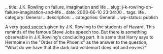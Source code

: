 .. title: J.K. Rowling on failure, imagination and life
.. slug: j-k-rowling-on-failure-imagination-and-life
.. date: 2008-06-10 23:04:00
.. tags: life
.. category: General
.. description: 
.. categories: General
.. wp-status: publish

<html><body><p>A very <a href="http://www.news.harvard.edu/gazette/2008/06.05/99-rowlingspeech.html">good speech </a>given by J.K. Rowling to the students of Havard. This reminds of the famous Steve Jobs speech too. But there is something observable in J.K.Rowling's concluding part. It is same that Harry says to Hermoine in the "Order of the Phoenix" as the answer to the question, "What do we have that the dark lord voldemort does not and envies?"<br></p></body></html>